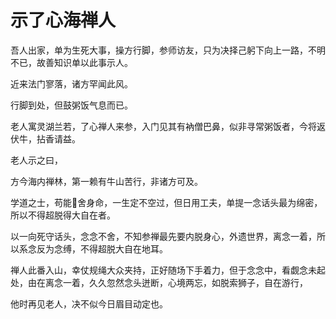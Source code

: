 # 示了心海禅人

吾人出家，单为生死大事，操方行脚，参师访友，只为决择己躬下向上一路，不明不已，故善知识单以此事示人。

近来法门寥落，诸方罕闻此风。

行脚到处，但鼓粥饭气息而已。

老人寓灵湖兰若，了心禅人来参，入门见其有衲僧巴鼻，似非寻常粥饭者，今将返伏牛，拈香请益。

老人示之曰，

方今海内禅林，第一赖有牛山苦行，非诸方可及。

学道之士，苟能𢬵舍身命，一生定不空过，但日用工夫，单提一念话头最为绵密，所以不得超脱得大自在者。

以一向死守话头，念念不舍，不知参禅最先要内脱身心，外遗世界，离念一着，所以系念反为念缚，不得超脱大自在地耳。

禅人此番入山，幸仗规绳大众夹持，正好随场下手着力，但于念念中，看觑念未起处，由在离念一着，久久忽然念头迸断，心境两忘，如脱索狮子，自在游行，

他时再见老人，决不似今日眉目动定也。